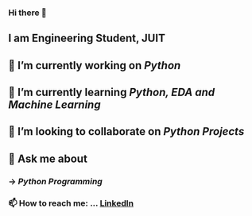 ### Hi there 👋


## I am Engineering Student, JUIT
## 🔭 I’m currently working on *_Python_*
## 🌱 I’m currently learning *_Python, EDA and Machine Learning_*
## 👯 I’m looking to collaborate on *Python Projects*
## 💬 Ask me about  
### -> _Python Programming_

### 📫 How to reach me: ... [Linkedln](https://www.linkedin.com/in/aditya-mishra-ba7259170?lipi=urn%3Ali%3Apage%3Ad_flagship3_profile_view_base_contact_details%3BsaB1l0wPRbGEAsjnOlk0xg%3D%3D)


